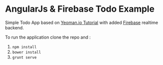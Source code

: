 AngularJs & Firebase Todo Example 
================

Simple Todo App based on [Yeoman.io Tutorial](http://yeoman.io/codelab.html) with added [Firebase](https://www.firebase.com/) realtime backend.

To run the application clone the repo and :

1. ```npm install```
2. ```bower install```
3. ```grunt serve```
